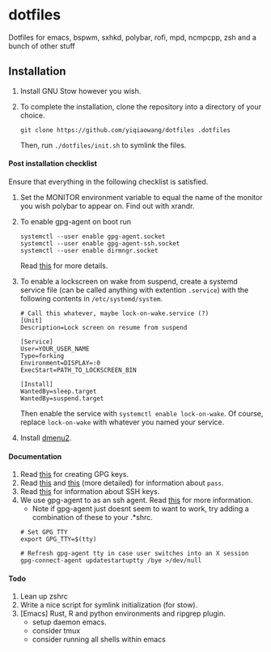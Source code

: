 # dotfiles
Dotfiles for emacs, bspwm, sxhkd, polybar, rofi, mpd, ncmpcpp, zsh and a bunch of other stuff

## Installation
1. Install GNU Stow however you wish.

2. To complete the installation, clone the repository into a directory of your choice.  
   ```
   git clone https://github.com/yiqiaowang/dotfiles .dotfiles
   ```
   Then, run `./dotfiles/init.sh` to symlink the files.

#### Post installation checklist
Ensure that everything in the following checklist is satisfied.  
1. Set the MONITOR environment variable to equal the name of the monitor you wish polybar to appear on. Find out with xrandr.
2. To enable gpg-agent on boot run 
   ```
   systemctl --user enable gpg-agent.socket
   systemctl --user enable gpg-agent-ssh.socket
   systemctl --user enable dirmngr.socket
   ```
   Read [this](https://wiki.archlinux.org/index.php/GnuPG#Start_gpg-agent_with_systemd_user) for more details.

3. To enable a lockscreen on wake from suspend, create a systemd service file (can be called anything with extention `.service`) with the following contents in `/etc/systemd/system`.

   ```
   # Call this whatever, maybe lock-on-wake.service (?)
   [Unit]
   Description=Lock screen on resume from suspend

   [Service]
   User=YOUR_USER_NAME
   Type=forking
   Environment=DISPLAY=:0
   ExecStart=PATH_TO_LOCKSCREEN_BIN

   [Install]
   WantedBy=sleep.target
   WantedBy=suspend.target
   ```
   Then enable the service with `systemctl enable lock-on-wake`. Of course, replace `lock-on-wake` with whatever you named your service.
4. Install [dmenu2](https://bitbucket.org/melek/dmenu2).
#### Documentation
1. Read [this](https://alexcabal.com/creating-the-perfect-gpg-keypair/) for creating GPG keys.
2. Read [this](https://wiki.archlinux.org/index.php/Pass) and [this](https://sanctum.geek.nz/arabesque/linux-crypto-passwords/) (more detailed) for information about `pass`.
3. Read [this](https://wiki.archlinux.org/index.php/SSH_keys) for information about SSH keys.
4. We use gpg-agent to as an ssh agent. Read [this](https://wiki.archlinux.org/index.php/GnuPG#SSH_agent) for more information.
   - Note if gpg-agent just doesnt seem to want to work, try adding a combination of these to your .\*shrc.
   ```
   # Set GPG TTY
   export GPG_TTY=$(tty)

   # Refresh gpg-agent tty in case user switches into an X session
   gpg-connect-agent updatestartuptty /bye >/dev/null
   ```

#### Todo
1. Lean up zshrc
2. Write a nice script for symlink initialization (for stow).
3. [Emacs] Rust, R and python environments and ripgrep plugin.
   - setup daemon emacs.
   - consider tmux
   - consider running all shells within emacs

